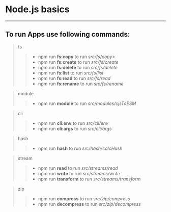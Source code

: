 # Node.js basics

---

## To run Apps use following commands:

> fs
>
> > - npm run **fs:copy** to run _src/fs/copy>_
> > - npm run **fs:create** to run _src/fs/create_
> > - npm run **fs:delete** to run _src/fs/delete_
> > - npm run **fs:list** to run _src/fs/list_
> > - npm run **fs:read** to run _src/fs/read_
> > - npm run **fs:rename** to run _src/fs/rename_

> module
>
> > - npm run **module** to run _src/modules/cjsToESM_

> cli
>
> > - npm run **cli:env** to run _src/cli/env_
> > - npm run **cli:args** to run _src/cli/args_

> hash
>
> > - npm run **hash** to run _src/hash/calcHash_

> stream
>
> > - npm run **read** to run _src/streams/read_
> > - npm run **write** to run _src/streams/write_
> > - npm run **transform** to run _src/streams/transform_

> zip
>
> > - npm run **compress** to run _src/zip/compress_
> > - npm run **decompress** to run _src/zip/decompress_
